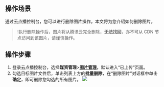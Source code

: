 ## 操作场景

通过云点播控制台，您可以进行删除图片操作。本文将为您介绍如何删除图片。
>!执行删除操作后，图片将从腾讯云完全删除，__无法找回__，亦不可从 CDN 节点访问到该图片，请谨慎操作。

## 操作步骤

1. 登录云点播控制台，选择**媒资管理**>[**图片管理**](https://console.cloud.tencent.com/vod/pics)，默认进入“已上传”页面。
2. 勾选目标图片文件后，单击列表上方的**批量删除**，在“删除图片”对话框中单击**确定**，即可删除您勾选的所有图片。
![](https://main.qcloudimg.com/raw/d5b28181b243c2a68b1f0c7fe56bcdb7.png)


